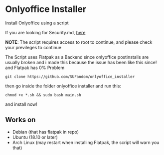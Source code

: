 # Onlyoffice Installer

Install Onlyoffice using a script

If you are looking for Security.md, [here](/security.md)

**NOTE**: The script requires access to root to continue, and please check your previleges to continue

The Script uses Flatpak as a Backend since onlyoffice postinstalls are usually broken and i made this because the issue has been like this since! and Flatpak has 0% Problem

```
git clone https://github.com/SUFandom/onlyoffice_installer
```

then go inside the folder onlyoffice installer and run this:

```
chmod +x *.sh && sudo bash main.sh
```

and install now!

## Works on

- Debian (that has flatpak in repo)
- Ubuntu (18.10 or later)
- Arch Linux (may restart when installing Flatpak, the script will warn you that)